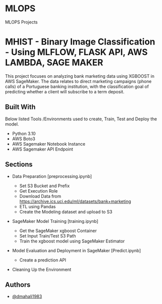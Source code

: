 # MLOPS
MLOPS Projects


#  MHIST - Binary Image Classification - Using MLFLOW, FLASK API, AWS LAMBDA, SAGE MAKER

This project focuses on analyzing bank marketing data using XGBOOST in AWS SageMaker. The data relates to direct marketing campaigns (phone calls) of a Portuguese banking institution, with the classification goal of predicting whether a client will subscribe to a term deposit.
## Built With

Below listed Tools /Environments used to create, Train, Test and Deploy the model.
 - Python 3.10
 - AWS Boto3
 - AWS Sagemaker Notebook Instance
 - AWS Sagemaker API Endpoint
## Sections

- Data Preparation  [preprocessing.ipynb]
  - Set S3 Bucket and Prefix
  - Get Execution Role
  - Download Data from https://archive.ics.uci.edu/ml/datasets/bank+marketing
  - ETL using Pandas
  - Create the Modeling dataset and upload to S3

- SageMaker Model Training [training.ipynb]
  - Get the SageMaker xgboost Container
  - Set Input Train/Test S3 Path
  - Train the xgboost model using SageMaker Estimator
  
- Model Evaluation and Deployment in SageMaker [Predict.ipynb]
  - Create a prediction API

- Cleaning Up the Environment
## Authors

- [@dmahali1983](https://github.com/dmahali1983)

